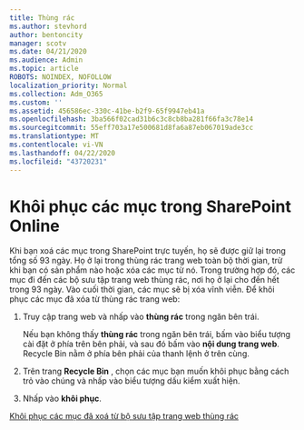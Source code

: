 ```yaml
---
title: Thùng rác
ms.author: stevhord
author: bentoncity
manager: scotv
ms.date: 04/21/2020
ms.audience: Admin
ms.topic: article
ROBOTS: NOINDEX, NOFOLLOW
localization_priority: Normal
ms.collection: Adm_O365
ms.custom: ''
ms.assetid: 456586ec-330c-41be-b2f9-65f9947eb41a
ms.openlocfilehash: 3ba566f02cad31b6c3c8cb8ba281f66fa3c78e14
ms.sourcegitcommit: 55eff703a17e500681d8fa6a87eb067019ade3cc
ms.translationtype: MT
ms.contentlocale: vi-VN
ms.lasthandoff: 04/22/2020
ms.locfileid: "43720231"
---
```

# <a name="restore-items-in-sharepoint-online"></a>Khôi phục các mục trong SharePoint Online

Khi bạn xoá các mục trong SharePoint trực tuyến, họ sẽ được giữ lại trong tổng số 93 ngày. Họ ở lại trong thùng rác trang web toàn bộ thời gian, trừ khi bạn có sản phẩm nào hoặc xóa các mục từ nó. Trong trường hợp đó, các mục đi đến các bộ sưu tập trang web thùng rác, nơi họ ở lại cho đến hết trong 93 ngày. Vào cuối thời gian, các mục sẽ bị xóa vĩnh viễn. Để khôi phục các mục đã xóa từ thùng rác trang web:
  
1. Truy cập trang web và nhấp vào **thùng rác** trong ngăn bên trái. 
    
    Nếu bạn không thấy **thùng rác** trong ngăn bên trái, bấm vào biểu tượng cài đặt ở phía trên bên phải, và sau đó bấm vào **nội dung trang web**. Recycle Bin nằm ở phía bên phải của thanh lệnh ở trên cùng.
    
2. Trên trang **Recycle Bin** , chọn các mục bạn muốn khôi phục bằng cách trỏ vào chúng và nhấp vào biểu tượng dấu kiểm xuất hiện. 
    
3. Nhấp vào **khôi phục**.
    
[Khôi phục các mục đã xoá từ bộ sưu tập trang web thùng rác](https://go.microsoft.com/fwlink/?linkid=866439)
  

